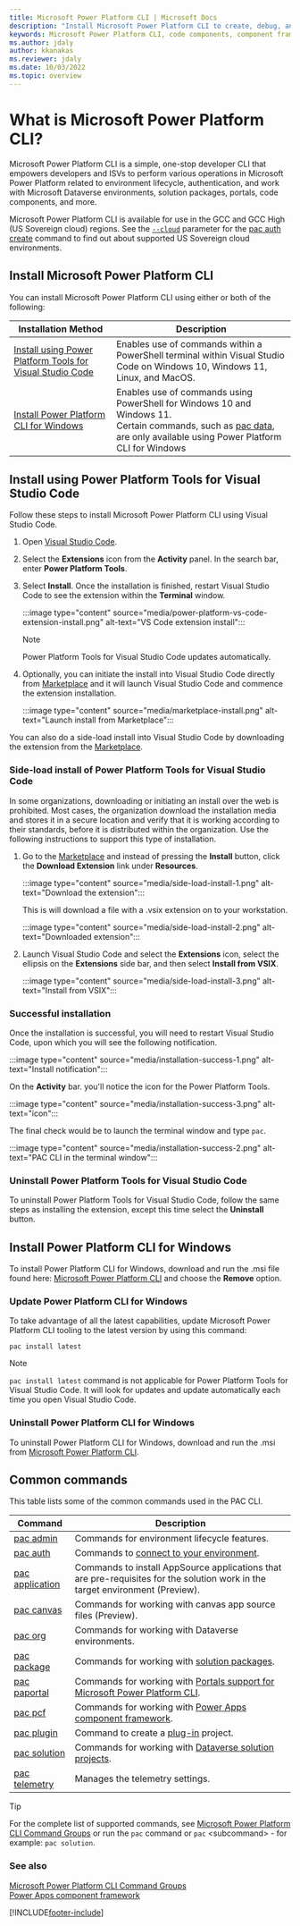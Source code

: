 ```yaml
---
title: Microsoft Power Platform CLI | Microsoft Docs
description: "Install Microsoft Power Platform CLI to create, debug, and deploy code components by using Power Apps component framework."
keywords: Microsoft Power Platform CLI, code components, component framework, CLI
ms.author: jdaly
author: kkanakas
ms.reviewer: jdaly
ms.date: 10/03/2022
ms.topic: overview
---
```

# What is Microsoft Power Platform CLI?

Microsoft Power Platform CLI is a simple, one-stop developer CLI that empowers developers and ISVs to perform various operations in Microsoft Power Platform related to environment lifecycle, authentication, and work with Microsoft Dataverse environments, solution packages, portals, code components, and more.

Microsoft Power Platform CLI is available for use in the GCC and GCC High (US Sovereign cloud) regions. See the [`--cloud`](reference/auth.md#--cloud--ci) parameter for the [pac auth create](reference/auth.md#pac-auth-create) command to find out about supported US Sovereign cloud environments.

## Install Microsoft Power Platform CLI

You can install Microsoft Power Platform CLI using either or both of the following:

|Installation Method |Description|
|---------|---------|
|[Install using Power Platform Tools for Visual Studio Code](#install-using-power-platform-tools-for-visual-studio-code)|Enables use of commands within a PowerShell terminal within Visual Studio Code on Windows 10, Windows 11, Linux, and MacOS.|
|[Install Power Platform CLI for Windows](#install-power-platform-cli-for-windows)|Enables use of commands using PowerShell for Windows 10 and Windows 11. <br /> Certain commands, such as [pac data](reference/data.md), are only available using Power Platform CLI for Windows|

## Install using Power Platform Tools for Visual Studio Code

Follow these steps to install Microsoft Power Platform CLI using Visual Studio Code.

1. Open [Visual Studio Code](https://code.visualstudio.com/).
1. Select the **Extensions** icon from the **Activity** panel. In the search bar, enter **Power Platform Tools**.
1. Select **Install**. Once the installation is finished, restart Visual Studio Code to see the extension within the **Terminal** window.

   :::image type="content" source="media/power-platform-vs-code-extension-install.png" alt-text="VS Code extension install":::

   > [!NOTE]
   > Power Platform Tools for Visual Studio Code updates automatically.

1. Optionally, you can initiate the install into Visual Studio Code directly from [Marketplace]( https://aka.ms/ppcvscode) and it will launch Visual Studio Code and commence the extension installation.

   :::image type="content" source="media/marketplace-install.png" alt-text="Launch install from Marketplace":::

You can also do a side-load install into Visual Studio Code by downloading the extension from the [Marketplace](https://aka.ms/ppcvscode).

### Side-load install of Power Platform Tools for Visual Studio Code

In some organizations, downloading or initiating an install over the web is prohibited. Most cases, the organization download the installation media and stores it in a secure location and verify that it is working according to their standards, before it is distributed within the organization. Use the following instructions to support this type of installation.

1. Go to the [Marketplace](https://aka.ms/ppcvscode) and instead of pressing the **Install** button, click the **Download Extension** link under **Resources**.

   :::image type="content" source="media/side-load-install-1.png" alt-text="Download the extension":::

   This is will download a file with a .vsix extension on to your workstation.

   :::image type="content" source="media/side-load-install-2.png" alt-text="Downloaded extension":::

1. Launch Visual Studio Code and select the **Extensions** icon, select the ellipsis on the **Extensions** side bar, and then select **Install from VSIX**.

   :::image type="content" source="media/side-load-install-3.png" alt-text="Install from VSIX":::

### Successful installation

Once the installation is successful, you will need to restart Visual Studio Code, upon which you will see the following notification.

:::image type="content" source="media/installation-success-1.png" alt-text="Install notification":::

On the **Activity** bar. you'll notice the icon for the Power Platform Tools.

:::image type="content" source="media/installation-success-3.png" alt-text="icon":::

The final check would be to launch the terminal window and type `pac`.

:::image type="content" source="media/installation-success-2.png" alt-text="PAC CLI in the terminal window":::

### Uninstall Power Platform Tools for Visual Studio Code

To uninstall Power Platform Tools for Visual Studio Code, follow the same steps as installing the extension, except this time select the **Uninstall** button.

## Install Power Platform CLI for Windows

To install Power Platform CLI for Windows, download and run the .msi file found here: [Microsoft Power Platform CLI](https://aka.ms/PowerAppsCLI) and choose the **Remove** option.

### Update Power Platform CLI for Windows

To take advantage of all the latest capabilities, update Microsoft Power Platform CLI tooling to the latest version by using this command:

```dotnetcli
pac install latest
```

> [!NOTE]
> `pac install latest` command is not applicable for Power Platform Tools for Visual Studio Code. It will look for updates and update automatically each time you open Visual Studio Code.

### Uninstall Power Platform CLI for Windows

To uninstall Power Platform CLI for Windows, download and run the .msi from [Microsoft Power Platform CLI](https://aka.ms/PowerAppsCLI).

## Common commands

This table lists some of the common commands used in the PAC CLI.

|Command|Description|
|-------|-----------|
|[pac admin](reference/admin.md)|Commands for environment lifecycle features.|
|[pac auth](reference/auth.md)|Commands to [connect to your environment](/power-apps/developer/component-framework/import-custom-controls#connecting-to-your-environment).|
|[pac application](reference/application.md)| Commands to install AppSource applications that are pre-requisites for the solution work in the target environment (Preview). |
|[pac canvas](reference/canvas.md)|Commands for working with canvas app source files (Preview).|
|[pac org](reference/org.md)|Commands for working with Dataverse environments.|
|[pac package](reference/package.md)|Commands for working with [solution packages](../../alm/package-deployer-tool.md).|
|[pac paportal](reference/paportal.md)|Commands for working with [Portals support for Microsoft Power Platform CLI](/power-apps/maker/portals/power-apps-cli).|
|[pac pcf](reference/pcf.md)|Commands for working with [Power Apps component framework](/power-apps/developer/component-framework/overview).|
|[pac plugin](reference/plugin.md)|Command to create a [plug-in](/power-apps/developer/data-platform/plug-ins) project.|
|[pac solution](reference/solution.md)|Commands for working with [Dataverse solution projects](/power-apps/maker/data-platform/solutions-overview).|
|[pac telemetry](reference/telemetry.md)|Manages the telemetry settings.|

> [!TIP]
> For the complete list of supported commands, see [Microsoft Power Platform CLI Command Groups](reference/index.md) or  run the `pac` command or `pac` \<subcommand> - for example: `pac solution`.

### See also

[Microsoft Power Platform CLI Command Groups](reference/index.md)<br />
[Power Apps component framework](/power-apps/developer/component-framework/overview)<br />

[!INCLUDE[footer-include](../../includes/footer-banner.md)]
